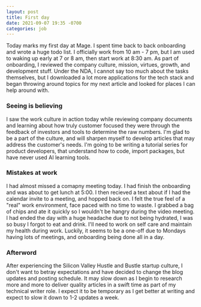 ```yaml
---
layout: post
title: First day
date: 2021-09-07 19:35 -0700
categories: job
---
```


Today marks my first day at Mage. I spent time back to back onboarding and wrote a huge todo list.
I officially work from 10 am - 7 pm, but I am used to waking up early at 7 or 8 am, then start work at 8:30 am. As part of onboarding, I reviewed the company culture, mission, virtues, growth, and development stuff. Under the NDA, I cannot say too much about the tasks themselves, but I downloaded a lot more applications for the tech stack and began throwing around topics for my next article and looked for places I can help around with.

### Seeing is believing
I saw the work culture in action today while reviewing company documents and learning about how truly customer focused they were through the feedback of investors and tools to determine the raw numbers. I'm glad to be a part of the culture, and will sharpen myself to develop articles that may address the customer's needs. I'm going to be writing a tutorial series for product developers, that understand how to code, import packages, but have never used AI learning tools.

### Mistakes at work
I had almost missed a comapny meeting today. I had finish the onboarding and was about to get lunch at 5:00. I then recieved a text about if I had the calendar invite to a meeting, and hopped back on.
I felt the true feel of a "real" work environment, face paced with no time to waste. I grabbed a bag of chips and ate it quickly so I wouldn't be hangry during the video meeting. I had ended the day with a huge headache due to not being hydrated, I was so busy I forgot to eat and drink. I'll need to work on self care and maintain my health during work. Luckily, it seems to be a one-off due to Mondays having lots of meetings, and onboarding being done all in a day.

### Afterword
After experiencing the Silicon Valley Hustle and Bustle startup culture, I don't want to betray expectations and have decided to change the blog updates and posting schedule. It may slow down as I begin to research more and more to deliver quality articles in a swift time as part of my technical writer role. I expect it to be temporary as I get better at writing and expect to slow it down to 1-2 updates a week.